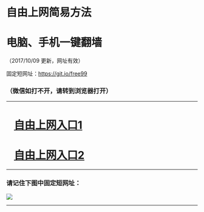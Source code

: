 ﻿# 自由上网简易方法

# 电脑、手机一键翻墙

（2017/10/09 更新，网址有效）

固定短网址：https://git.io/free99

### （微信如打不开，请转到浏览器打开）


***





# &nbsp;&nbsp; <a href="http://ft2575628680.fwq-tz-1001.info/fwqtz01.html?t=10090018504 " target="_blank">自由上网入口1</a>
# &nbsp;&nbsp; <a href="http://ft11767437.fwq-tz-1002.info/fwqtz02.html?t=100900124913 " target="_blank">自由上网入口2</a>
***

### 请记住下图中固定短网址：

<img src="https://s3-us-west-2.amazonaws.com/fwq-1001/yjfq-20170905okok.png" /> 


***

